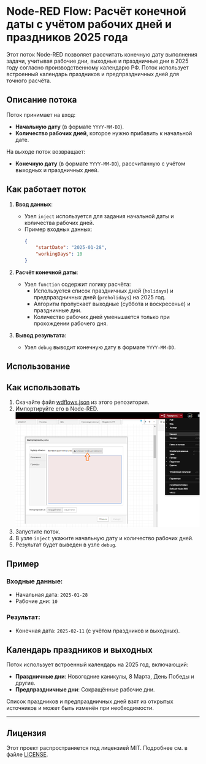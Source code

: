 # Node-RED Flow: Расчёт конечной даты с учётом рабочих дней и праздников 2025 года

Этот поток Node-RED позволяет рассчитать конечную дату выполнения задачи, учитывая рабочие дни, выходные и праздничные дни в 2025 году согласно производственному календарю РФ. Поток использует встроенный календарь праздников и предпраздничных дней для точного расчёта.

## Описание потока

Поток принимает на вход:
- **Начальную дату** (в формате `YYYY-MM-DD`).
- **Количество рабочих дней**, которое нужно прибавить к начальной дате.

На выходе поток возвращает:
- **Конечную дату** (в формате `YYYY-MM-DD`), рассчитанную с учётом выходных и праздничных дней.

## Как работает поток

1. **Ввод данных**:
   - Узел `inject` используется для задания начальной даты и количества рабочих дней.
   - Пример входных данных:
     ```json
     {
         "startDate": "2025-01-28",
         "workingDays": 10
     }
     ```

2. **Расчёт конечной даты**:
   - Узел `function` содержит логику расчёта:
     - Используется список праздничных дней (`holidays`) и предпраздничных дней (`preholidays`) на 2025 год.
     - Алгоритм пропускает выходные (суббота и воскресенье) и праздничные дни.
     - Количество рабочих дней уменьшается только при прохождении рабочего дня.

3. **Вывод результата**:
   - Узел `debug` выводит конечную дату в формате `YYYY-MM-DD`.

## Использование
## Как использовать
1. Скачайте файл [wdflows.json](https://github.com/NodeRedBPM/Workday-Calculator-Node-Red/blob/main/wdflows.json) из этого репозитория.
2. Импортируйте его в Node-RED.
![Описание фото](https://github.com/NodeRedBPM/MegaCRM-API-Node-Red/blob/main/importfile.png)
3. Запустите поток.
4. В узле `inject` укажите начальную дату и количество рабочих дней.
5. Результат будет выведен в узле `debug`.

## Пример

### Входные данные:
- Начальная дата: `2025-01-28`
- Рабочие дни: `10`

### Результат:
- Конечная дата: `2025-02-11` (с учётом праздников и выходных).

## Календарь праздников и выходных

Поток использует встроенный календарь на 2025 год, включающий:
- **Праздничные дни**: Новогодние каникулы, 8 Марта, День Победы и другие.
- **Предпраздничные дни**: Сокращённые рабочие дни.

Список праздников и предпраздничных дней взят из открытых источников и может быть изменён при необходимости.

---
## Лицензия

Этот проект распространяется под лицензией MIT. Подробнее см. в файле [LICENSE](LICENSE).
